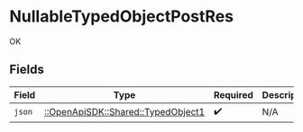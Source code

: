 # NullableTypedObjectPostRes

OK


## Fields

| Field                                                                     | Type                                                                      | Required                                                                  | Description                                                               |
| ------------------------------------------------------------------------- | ------------------------------------------------------------------------- | ------------------------------------------------------------------------- | ------------------------------------------------------------------------- |
| `json`                                                                    | [::OpenApiSDK::Shared::TypedObject1](../../models/shared/typedobject1.md) | :heavy_check_mark:                                                        | N/A                                                                       |